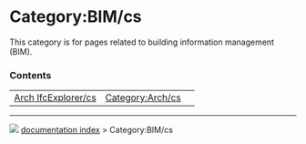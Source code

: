 # Category:BIM/cs
This category is for pages related to building information management (BIM).

### Contents

|     |     |     |
| --- | --- | --- |
| [Arch IfcExplorer/cs](Arch_IfcExplorer/cs.md) | [Category:Arch/cs](Category_Arch/cs.md) |



---
![](images/Right_arrow.png) [documentation index](../README.md) > Category:BIM/cs

